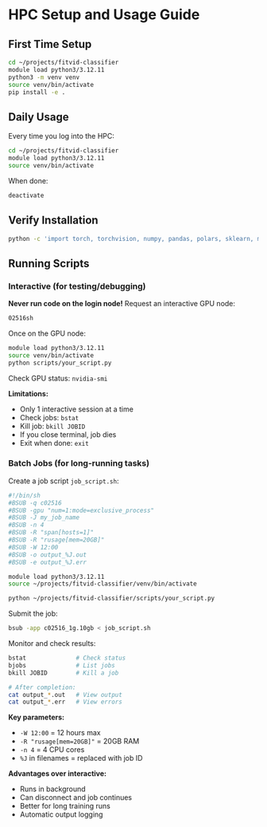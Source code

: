 # HPC Setup and Usage Guide

## First Time Setup

```bash
cd ~/projects/fitvid-classifier
module load python3/3.12.11
python3 -m venv venv
source venv/bin/activate
pip install -e .
```

## Daily Usage

Every time you log into the HPC:

```bash
cd ~/projects/fitvid-classifier
module load python3/3.12.11
source venv/bin/activate
```

When done:

```bash
deactivate
```

## Verify Installation

```bash
python -c 'import torch, torchvision, numpy, pandas, polars, sklearn, matplotlib, seaborn; print("All packages work!")'
```

## Running Scripts

### Interactive (for testing/debugging)

**Never run code on the login node!** Request an interactive GPU node:

```bash
02516sh
```

Once on the GPU node:

```bash
module load python3/3.12.11
source venv/bin/activate
python scripts/your_script.py
```

Check GPU status: `nvidia-smi`

**Limitations:**
- Only 1 interactive session at a time
- Check jobs: `bstat`
- Kill job: `bkill JOBID`
- If you close terminal, job dies
- Exit when done: `exit`

### Batch Jobs (for long-running tasks)

Create a job script `job_script.sh`:

```bash
#!/bin/sh
#BSUB -q c02516
#BSUB -gpu "num=1:mode=exclusive_process"
#BSUB -J my_job_name
#BSUB -n 4
#BSUB -R "span[hosts=1]"
#BSUB -R "rusage[mem=20GB]"
#BSUB -W 12:00
#BSUB -o output_%J.out
#BSUB -e output_%J.err

module load python3/3.12.11
source ~/projects/fitvid-classifier/venv/bin/activate

python ~/projects/fitvid-classifier/scripts/your_script.py
```

Submit the job:

```bash
bsub -app c02516_1g.10gb < job_script.sh
```

Monitor and check results:

```bash
bstat              # Check status
bjobs              # List jobs
bkill JOBID        # Kill a job

# After completion:
cat output_*.out   # View output
cat output_*.err   # View errors
```

**Key parameters:**
- `-W 12:00` = 12 hours max
- `-R "rusage[mem=20GB]"` = 20GB RAM
- `-n 4` = 4 CPU cores
- `%J` in filenames = replaced with job ID

**Advantages over interactive:**
- Runs in background
- Can disconnect and job continues
- Better for long training runs
- Automatic output logging